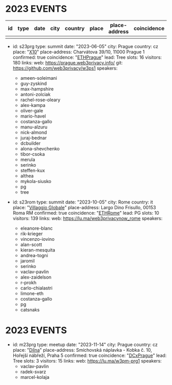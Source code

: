 # 2023 EVENTS

| id | type | date | city | country | place | place-address | coincidence | links | github |
| --- | --- | --- | --- | --- | --- | --- | --- | --- | --- |
|  |  |  |  |  |  |  |  |  |  |
- id: s23prg
  type: summit
  date: "2023-06-05"
  city: Prague
  country: cz
  place: "[X10](https://www.divadlox10.cz/)"
  place-address: Charvátova 39/10, 11000 Prague 1
  confirmed: true
  coincidence: "[ETHPrague](https://ethprague.com/)"
  lead: Tree
  slots: 16
  visitors: 180
  links:
    web: https://prague.web3privacy.info/
    git: https://github.com/web3privacy/w3ps1
  speakers:
    - ameen-soleimani
    - guy-zyskind
    - max-hampshire
    - antoni-zolciak
    - rachel-rose-oleary
    - alex-kampa
    - oliver-gale
    - mario-havel
    - costanza-gallo 
    - manu-alzuru
    - nick-almond
    - juraj-bednar
    - dcbuilder
    - alona-shevchenko
    - tibor-csoka
    - merula
    - serinko
    - steffen-kux
    - althea
    - mykola-siusko
    - pg
    - tree

- id: s23rom
  type: summit
  date: "2023-10-05"
  city: Rome
  country: it
  place: "[Villaggio Globale](https://maps.app.goo.gl/S7kUruNvbpjgHuSh9)"
  place-address: Largo Dino Frisullo, 00153 Roma RM
  confirmed: true
  coincidence: "[ETHRome](https://ethrome.org/)"
  lead: PG
  slots: 10
  visitors: 139
  links:
    web: https://lu.ma/web3privacynow_rome
  speakers:
    - eleanore-blanc
    - rik-krieger
    - vincenzo-iovino
    - alan-scott
    - kieran-mesquita
    - andrea-togni
    - jaromil
    - serinko
    - vaclav-pavlin
    - alex-zaidelson
    - r-prokh
    - carlo-chialastri
    - limone-eth
    - costanza-gallo
    - pg
    - catsnaks

# 2023 EVENTS

- id: m23prg
  type: meetup
  date: "2023-11-14"
  city: Prague
  country: cz
  place: "[Dílna](https://kafevdilne.cz/)"
  place-address: Smíchovská náplavka - Kobka č. 10, Hořejší nábřeží, Praha 5
  confirmed: true
  coincidence: "[DCxPrague](https://dcxprague.org/)"
  lead: Tree
  slots: 3
  visitors: 15
  links:
    web: https://lu.ma/w3pm-prg1
  speakers:
    - vaclav-pavlin
    - radek-svarz
    - marcel-kolaja

